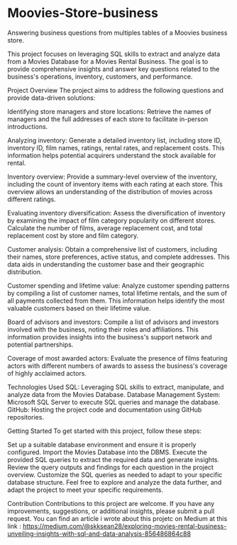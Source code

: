 # Moovies-Store-business
Answering business questions from multiples tables of a Moovies business store.

This project focuses on leveraging SQL skills to extract and analyze data from a Movies Database for a Movies Rental Business. The goal is to provide comprehensive insights and answer key questions related to the business's operations, inventory, customers, and performance.

Project Overview
The project aims to address the following questions and provide data-driven solutions:

Identifying store managers and store locations: Retrieve the names of managers and the full addresses of each store to facilitate in-person introductions.

Analyzing inventory: Generate a detailed inventory list, including store ID, inventory ID, film names, ratings, rental rates, and replacement costs. This information helps potential acquirers understand the stock available for rental.

Inventory overview: Provide a summary-level overview of the inventory, including the count of inventory items with each rating at each store. This overview allows an understanding of the distribution of movies across different ratings.

Evaluating inventory diversification: Assess the diversification of inventory by examining the impact of film category popularity on different stores. Calculate the number of films, average replacement cost, and total replacement cost by store and film category.

Customer analysis: Obtain a comprehensive list of customers, including their names, store preferences, active status, and complete addresses. This data aids in understanding the customer base and their geographic distribution.

Customer spending and lifetime value: Analyze customer spending patterns by compiling a list of customer names, total lifetime rentals, and the sum of all payments collected from them. This information helps identify the most valuable customers based on their lifetime value.

Board of advisors and investors: Compile a list of advisors and investors involved with the business, noting their roles and affiliations. This information provides insights into the business's support network and potential partnerships.

Coverage of most awarded actors: Evaluate the presence of films featuring actors with different numbers of awards to assess the business's coverage of highly acclaimed actors.

Technologies Used
SQL: Leveraging SQL skills to extract, manipulate, and analyze data from the Movies Database.
Database Management System: Microsoft SQL Server to execute SQL queries and manage the database.
GitHub: Hosting the project code and documentation using GitHub repositories.

Getting Started
To get started with this project, follow these steps:

Set up a suitable database environment and ensure it is properly configured.
Import the Movies Database into the DBMS.
Execute the provided SQL queries to extract the required data and generate insights.
Review the query outputs and findings for each question in the project overview.
Customize the SQL queries as needed to adapt to your specific database structure.
Feel free to explore and analyze the data further, and adapt the project to meet your specific requirements.

Contribution
Contributions to this project are welcome. If you have any improvements, suggestions, or additional insights, please submit a pull request.
You can find an article i wrote about this projetc on Medium at this link : https://medium.com/@skksean28/exploring-movies-rental-business-unveiling-insights-with-sql-and-data-analysis-856486864c88 
